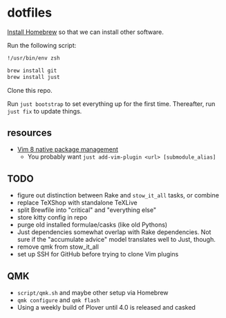 # dotfiles

[Install Homebrew](https://brew.sh/) so that we can install other software.

Run the following script:

```sh
!/usr/bin/env zsh

brew install git
brew install just

```

Clone this repo.

Run `just bootstrap` to set everything up for the first time.
Thereafter, run `just fix` to update things.

## resources

- [Vim 8 native package management](https://shapeshed.com/vim-packages/)
  - You probably want `just add-vim-plugin <url> [submodule_alias]`


## TODO

- figure out distinction between Rake and `stow_it_all` tasks, or combine
- replace TeXShop with standalone TeXLive
- split Brewfile into "critical" and "everything else"
- store kitty config in repo
- purge old installed formulae/casks (like old Pythons)
- Just dependencies somewhat overlap with Rake dependencies. Not sure if the "accumulate advice" model translates well to Just, though.
- remove qmk from stow_it_all
- set up SSH for GitHub before trying to clone Vim plugins

## QMK

- `script/qmk.sh` and maybe other setup via Homebrew
- `qmk configure` and `qmk flash`
- Using a weekly build of Plover until 4.0 is released and casked
